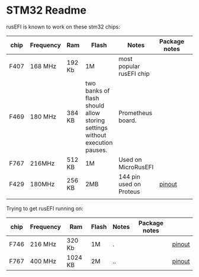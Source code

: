 # STM32 Readme

rusEFI is known to work on these stm32 chips:

| chip | Frequency | Ram | Flash | Notes | Package notes  |   |
|------|-----------|-----|-------|-------|---|---|
| F407 | 168 MHz   | 192 Kb    | 1M      | most popular rusEFI chip      |   |   |
| F469 | 180 MHz   | 384 KB    |   two banks of flash should allow storing settings without execution pauses.    |  Prometheus board.      |   |   |
| F767 | 216MHz    | 512 KB    | 1M      |  Used on MicroRusEFI     |   |   |
| F429 | 180MHz    | 256 KB    | 2MB      |   144 pin used on Proteus    | [pinout](https://os.mbed.com/platforms/ST-Nucleo-F767ZI/#board-pinout)  |   |
|      |           |     |       |       |   |   |

Trying to get rusEFI running on:

| chip | Frequency | Ram | Flash | Notes | Package notes  |   |
|------|-----------|-----|-------|-------|---|---|
| F746 | 216 MHz   | 320 Kb    | 1M      | .      |   | [pinout](https://os.mbed.com/platforms/ST-Nucleo-F746ZG/#board-pinout)  |
| F767 | 400 MHz   | 1024 KB   | 2M    |  ..      |   | [pinout](https://os.mbed.com/platforms/ST-Nucleo-H743ZI/#board-pinout)  |
